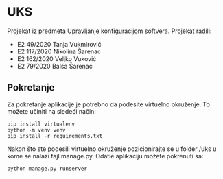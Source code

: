 # UKS

Projekat iz predmeta Upravljanje konfiguracijom softvera. Projekat radili:

- E2  49/2020 Tanja Vukmirović
- E2 117/2020 Nikolina Šarenac
- E2 162/2020 Veljko Vuković
- E2  79/2020 Balša Šarenac

## Pokretanje

Za pokretanje aplikacije je potrebno da podesite virtuelno okruženje. To možete učiniti na sledeći način:

```shell
pip install virtualenv
python -m venv venv
pip install -r requirements.txt
```

Nakon što ste podesili virtuelno okruženje pozicionirajte se u folder /uks u kome se nalazi fajl manage.py. 
Odatle aplikaciju možete pokrenuti sa:

```shell
python manage.py runserver
```
